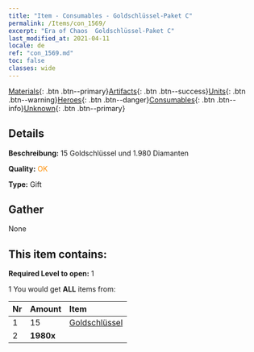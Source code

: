 ```yaml
---
title: "Item - Consumables - Goldschlüssel-Paket C"
permalink: /Items/con_1569/
excerpt: "Era of Chaos  Goldschlüssel-Paket C"
last_modified_at: 2021-04-11
locale: de
ref: "con_1569.md"
toc: false
classes: wide
---
```

 [Materials](/de/Items/){: .btn .btn--primary}[Artifacts](/de/Items/Artifacts/){: .btn .btn--success}[Units](/de/Items/Units/){: .btn .btn--warning}[Heroes](/de/Items/Heroes/){: .btn .btn--danger}[Consumables](/de/Items/Consumables/){: .btn .btn--info}[Unknown](/de/Items/Unknown/){: .btn .btn--primary}

## Details
 **Beschreibung:** 15 Goldschlüssel und 1.980 Diamanten

 **Quality:** <span style="color: #FF8C00">OK</span>

 **Type:** Gift

## Gather

  None

## This item contains:

 **Required Level to open:** 1

 1 You would get **ALL** items  from:

  | Nr | Amount |     Item    |
  |:---|:-------|:------------|
  | 1 | 15 | [Goldschlüssel](/de/Items/con_783/) | 
  | 2 |  **1980x** | <i class="fas fa-gem"/> |  | 
